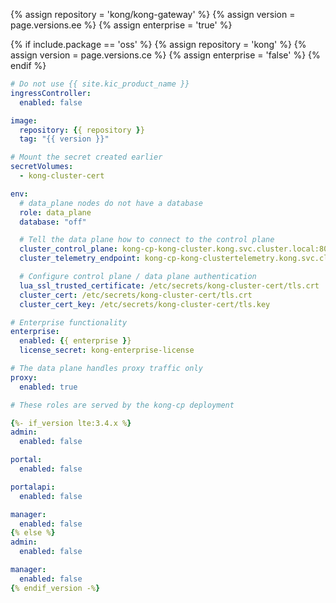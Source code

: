 {% assign repository = 'kong/kong-gateway' %}
{% assign version = page.versions.ee %}
{% assign enterprise = 'true' %}

{% if include.package == 'oss' %}
{% assign repository = 'kong' %}
{% assign version = page.versions.ce %}
{% assign enterprise = 'false' %}
{% endif %}

```yaml
# Do not use {{ site.kic_product_name }}
ingressController:
  enabled: false

image:
  repository: {{ repository }}
  tag: "{{ version }}"

# Mount the secret created earlier
secretVolumes:
  - kong-cluster-cert

env:
  # data_plane nodes do not have a database
  role: data_plane
  database: "off"

  # Tell the data plane how to connect to the control plane
  cluster_control_plane: kong-cp-kong-cluster.kong.svc.cluster.local:8005
  cluster_telemetry_endpoint: kong-cp-kong-clustertelemetry.kong.svc.cluster.local:8006

  # Configure control plane / data plane authentication
  lua_ssl_trusted_certificate: /etc/secrets/kong-cluster-cert/tls.crt
  cluster_cert: /etc/secrets/kong-cluster-cert/tls.crt
  cluster_cert_key: /etc/secrets/kong-cluster-cert/tls.key

# Enterprise functionality
enterprise:
  enabled: {{ enterprise }}
  license_secret: kong-enterprise-license

# The data plane handles proxy traffic only
proxy:
  enabled: true

# These roles are served by the kong-cp deployment

{%- if_version lte:3.4.x %}
admin:
  enabled: false

portal:
  enabled: false

portalapi:
  enabled: false

manager:
  enabled: false
{% else %}
admin:
  enabled: false

manager:
  enabled: false
{% endif_version -%}
```

